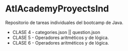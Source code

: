 # AtlAcademyProyectsInd
Repositorio de tareas individuales del bootcamp de Java.
- CLASE 4 -
categories.json || 
question.json
- CLASE 5 -
Operadores aritméticos y de lógica.
- CLASE 6 -
Operadores aritméticos y de lógica.
